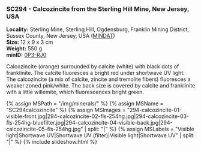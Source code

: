 
### <a name="SC294"></a> SC294 - Calcozincite from the Sterling Hill Mine, New Jersey, USA

**Locality:**  Sterling Mine, Sterling Hill, Ogdensburg, Franklin Mining District, Sussex County, New Jersey, USA ([MINDAT](https://www.mindat.org/loc-3948.html))  
**Size:** 12 x 9 x 3 cm  
**Weight:** 550 g  
**minID:** [0P3-RJ0](https://www.mindat.org/0P3-RJ0)

Calcozincite (orange) surrounded by calcite (white) with black dots of
franklinite. The calcite fluoresces a bright red under shortwave UV light. The
calcozincite (a mix of calcite, zincite and tremolite fibers) fluoresces a
weaker zoned pink/white. The back size is covered by calcite and franklinite
with a little willemite, which fluorescences bright green.

{% assign MSPath = "/img/minerals/" %}
{% assign MSName = "SC294calcozincite" %}
{% assign MSImages = "294-calcozincite-01-visible-front.jpg|294-calcozincite-02-fls-254hg.jpg|294-calcozincite-03-fls-254hg-bluefilter.jpg|294-calcozincite-04-visible-back.jpg|294-calcozincite-05-fls-254hg.jpg" | split: "|" %}
{% assign MSLabels = "Visible light|Shortwave UV|Shortwave UV (filter)|Visible light|Shortwave UV" | split: "|" %}
{% include slideshow.html %}

